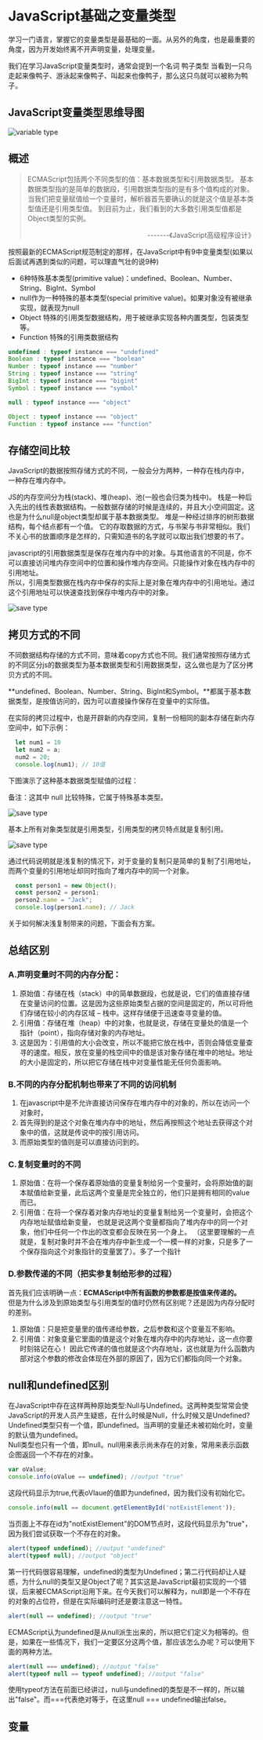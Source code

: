 # JavaScript基础之变量类型

学习一门语言，掌握它的变量类型是最基础的一面。从另外的角度，也是最重要的角度，因为开发始终离不开声明变量，处理变量。

我们在学习JavaScript变量类型时，通常会提到一个名词 鸭子类型 当看到一只鸟走起来像鸭子、游泳起来像鸭子、叫起来也像鸭子，那么这只鸟就可以被称为鸭子。

## JavaScript变量类型思维导图

![variable type](../_assets/JavaScript-data.png "variable type")

## 概述

> ECMAScript包括两个不同类型的值：基本数据类型和引用数据类型。
> 基本数据类型指的是简单的数据段，引用数据类型指的是有多个值构成的对象。
> 当我们把变量赋值给一个变量时，解析器首先要确认的就是这个值是基本类型值还是引用类型值。
> 到目前为止，我们看到的大多数引用类型值都是Object类型的实例。  
><p align="right"> -------《JavaScript高级程序设计》</p>

按照最新的ECMAScript规范制定的那样，在JavaScript中有9中变量类型(如果以后面试再遇到类似的问题，可以理直气壮的说9种)

* 6种特殊基本类型(primitive value)：undefined、Boolean、Number、String、BigInt、Symbol
* null作为一种特殊的基本类型(special primitive value)。如果对象没有被继承实现，就表现为null
* Object 特殊的引用类型数据结构，用于被继承实现各种内置类型，包装类型等。
* Function 特殊的引用类数据结构

``` js
undefined : typeof instance === "undefined"
Boolean : typeof instance === "boolean"
Number : typeof instance === "number"
String : typeof instance === "string"
BigInt : typeof instance === "bigint"
Symbol : typeof instance === "symbol"

null : typeof instance === "object"

Object : typeof instance === "object"
Function : typeof instance === "function"
```


## 存储空间比较

JavaScript的数据按照存储方式的不同，一般会分为两种，一种存在栈内存中，一种存在堆内存中。

JS的内存空间分为栈(stack)、堆(heap)、池(一般也会归类为栈中)。
栈是一种后入先出的线性表数据结构。一般数据存储的时候是连续的，并且大小空间固定。这也是为什么null是object类型却属于基本数据类型。
堆是一种经过排序的树形数据结构，每个结点都有一个值。
它的存取数据的方式，与书架与书非常相似。我们不关心书的放置顺序是怎样的，只需知道书的名字就可以取出我们想要的书了。

javascript的引用数据类型是保存在堆内存中的对象。与其他语言的不同是，你不可以直接访问堆内存空间中的位置和操作堆内存空间。只能操作对象在栈内存中的引用地址。  
所以，引用类型数据在栈内存中保存的实际上是对象在堆内存中的引用地址。通过这个引用地址可以快速查找到保存中堆内存中的对象。

![save type](../_assets/20191016202804.png "save type")

## 拷贝方式的不同

不同数据结构存储的方式不同，意味着copy方式也不同。我们通常按照存储方式的不同区分js的数据类型为基本数据类型和引用数据类型，这么做也是为了区分拷贝方式的不同。

**undefined、Boolean、Number、String、BigInt和Symbol。**都属于基本数据类型，是按值访问的，因为可以直接操作保存在变量中的实际值。

在实际的拷贝过程中，也是开辟新的内存空间，复制一份相同的副本存储在新内存空间中，如下示例：

``` js
  let num1 = 10
  let num2 = a;
  num2 = 20;
  console.log(num1); // 10值
```

下图演示了这种基本数据类型赋值的过程：

备注：这其中 null 比较特殊，它属于特殊基本类型。

![save type](../_assets/20200803173733.png "save type")

基本上所有对象类型就是引用类型，引用类型的拷贝特点就是复制引用。

![save type](../_assets/20200803173800.png "save type")

通过代码说明就是浅复制的情况下，对于变量的复制只是简单的复制了引用地址，而两个变量的引用地址却同时指向了堆内存中的同一个对象。

``` js
  const person1 = new Object();
  const person2 = person1;
  person2.name = "Jack";
  console.log(person1.name); // Jack
```

关于如何解决浅复制带来的问题，下面会有方案。

## 总结区别

### A.声明变量时不同的内存分配：

1. 原始值：存储在栈（stack）中的简单数据段，也就是说，它们的值直接存储在变量访问的位置。这是因为这些原始类型占据的空间是固定的，所以可将他们存储在较小的内存区域 – 栈中。这样存储便于迅速查寻变量的值。
2. 引用值：存储在堆（heap）中的对象，也就是说，存储在变量处的值是一个指针（point），指向存储对象的内存地址。
3. 这是因为：引用值的大小会改变，所以不能把它放在栈中，否则会降低变量查寻的速度。相反，放在变量的栈空间中的值是该对象存储在堆中的地址。地址的大小是固定的，所以把它存储在栈中对变量性能无任何负面影响。

### B.不同的内存分配机制也带来了不同的访问机制

1. 在javascript中是不允许直接访问保存在堆内存中的对象的，所以在访问一个对象时，
2. 首先得到的是这个对象在堆内存中的地址，然后再按照这个地址去获得这个对象中的值，这就是传说中的按引用访问。
3. 而原始类型的值则是可以直接访问到的。

### C.复制变量时的不同

1. 原始值：在将一个保存着原始值的变量复制给另一个变量时，会将原始值的副本赋值给新变量，此后这两个变量是完全独立的，他们只是拥有相同的value而已。
2. 引用值：在将一个保存着对象内存地址的变量复制给另一个变量时，会把这个内存地址赋值给新变量，
也就是说这两个变量都指向了堆内存中的同一个对象，他们中任何一个作出的改变都会反映在另一个身上。
（这里要理解的一点就是，复制对象时并不会在堆内存中新生成一个一模一样的对象，只是多了一个保存指向这个对象指针的变量罢了）。多了一个指针

### D.参数传递的不同（把实参复制给形参的过程）

首先我们应该明确一点：**ECMAScript中所有函数的参数都是按值来传递的。**  
但是为什么涉及到原始类型与引用类型的值时仍然有区别呢？还是因为内存分配时的差别。 　
1. 原始值：只是把变量里的值传递给参数，之后参数和这个变量互不影响。
2. 引用值：对象变量它里面的值是这个对象在堆内存中的内存地址，这一点你要时刻铭记在心！
因此它传递的值也就是这个内存地址，这也就是为什么函数内部对这个参数的修改会体现在外部的原因了，因为它们都指向同一个对象。

## null和undefined区别

在JavaScript中存在这样两种原始类型:Null与Undefined。这两种类型常常会使JavaScript的开发人员产生疑惑，在什么时候是Null，什么时候又是Undefined?  
Undefined类型只有一个值，即undefined。当声明的变量还未被初始化时，变量的默认值为undefined。  
Null类型也只有一个值，即null。null用来表示尚未存在的对象，常用来表示函数企图返回一个不存在的对象。

``` js
var oValue;  
console.info(oValue == undefined); //output "true"  
```

这段代码显示为true,代表oVlaue的值即为undefined，因为我们没有初始化它。

``` js 
console.info(null == document.getElementById('notExistElement'));  
```

当页面上不存在id为"notExistElement"的DOM节点时，这段代码显示为"true"，因为我们尝试获取一个不存在的对象。

``` js
alert(typeof undefined); //output "undefined"  
alert(typeof null); //output "object"  
```

第一行代码很容易理解，undefined的类型为Undefined；第二行代码却让人疑惑，为什么null的类型又是Object了呢？其实这是JavaScript最初实现的一个错误，后来被ECMAScript沿用下来。在今天我们可以解释为，null即是一个不存在的对象的占位符，但是在实际编码时还是要注意这一特性。

``` js
alert(null == undefined); //output "true"  
```

ECMAScript认为undefined是从null派生出来的，所以把它们定义为相等的。但是，如果在一些情况下，我们一定要区分这两个值，那应该怎么办呢？可以使用下面的两种方法。

``` js
alert(null === undefined); //output "false"  
alert(typeof null == typeof undefined); //output "false"  
```

使用typeof方法在前面已经讲过，null与undefined的类型是不一样的，所以输出"false"。而===代表绝对等于，在这里null === undefined输出false。

## 变量
